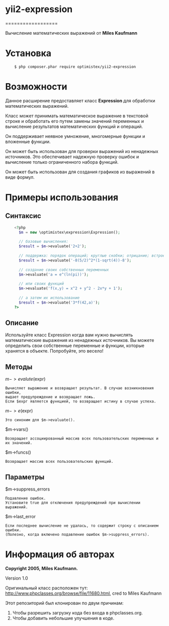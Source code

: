# yii2-expression
==================

Вычисление математических выражений от **Miles Kaufmann**

# Установка

```
    $ php composer.phar require optimistex/yii2-expression
```

# Возможности

Данное расширение предоставляет класс **Expression** для обработки математических выражений.

Класс может принимать математическое выражение в текстовой строке и обработать его путем замены значений переменных и вычисление результатов математических функций и операций.

Он поддерживает неявное умножение, многомерные функции и вложенные функции.

Он может быть использован для проверки выражений из ненадежных источников. Это обеспечивает надежную проверку ошибок и вычисление только ограниченного набора функций.

Он может быть использован для создания графиков из выражений в виде формул.

# Примеры использования

## Синтаксис

```php
    <?php
      $m = new \optimistex\expression\Expression();
      
      // базовые вычисления:
      $result = $m->evaluate('2+2');
      
      // поддержка: порядок операций; круглые скобки; отрицание; встроенные функции
      $result = $m->evaluate('-8(5/2)^2*(1-sqrt(4))-8');
      
      // создание своих собственных переменных
      $m->evaluate('a = e^(ln(pi))');
      
      // или своих функций
      $m->evaluate('f(x,y) = x^2 + y^2 - 2x*y + 1');
      
      // а затем их использование
      $result = $m->evaluate('3*f(42,a)');
    ?>
```

## Описание

Используйте класс Expression когда вам нужно вычислять математические выражения из ненадежных источников. Вы можете определить свои собственные переменные и функции, которые хранятся в объекте. Попробуйте, это весело!

## Методы

$m->evalute($expr)
    
    Вычисляет выражение и возвращает результат. В случае возникновения ошибки,
    выдает предупреждение и возвращает ложь. 
    Если $ехрг является функцией, то возвращает истину в случае успеха.
    
$m->e($expr)
    
    Это синоним для $m->evaluate().
    
$m->vars()
    
    Возвращает ассоциированный массив всех пользовательских переменных и их значений.
        
$m->funcs()
    
    Возвращает массив всех пользовательских функций.

## Параметры

$m->suppress_errors

    Подавление ошибок.
    Установите true для отключения предупреждений при вычислении выражений.

$m->last_error

    Если последнее вычисление не удалась, то содержит строку с описанием ошибки. 
    (Полезно, когда включено подавление ошибок $m->suppress_errors).


# Информация об авторах

**Copyright 2005, Miles Kaufmann.**

Version 1.0

Оригинальный класс расположен тут: http://www.phpclasses.org/browse/file/11680.html, cred to Miles Kaufmann

Этот репозиторий был клонирован по двум причинам:

1. Чтобы разрешить загрузку кода без входа в phpclasses.org.
2. Чтобы добавить небольшие улучшения в коде.
